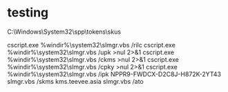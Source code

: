 # testing

C:\Windows\System32\spp\tokens\skus

cscript.exe %windir%\system32\slmgr.vbs /rilc
cscript.exe %windir%\system32\slmgr.vbs /upk >nul 2>&1
cscript.exe %windir%\system32\slmgr.vbs /ckms >nul 2>&1
cscript.exe %windir%\system32\slmgr.vbs /cpky >nul 2>&1
cscript.exe %windir%\system32\slmgr.vbs /ipk NPPR9-FWDCX-D2C8J-H872K-2YT43
slmgr.vbs /skms kms.teevee.asia 
slmgr.vbs /ato
